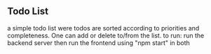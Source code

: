 ## Todo List
a simple todo list were todos are sorted according to priorities and completeness. One can add or delete to/from the list.
to run: run the backend server then run the frontend using "npm start" in both
